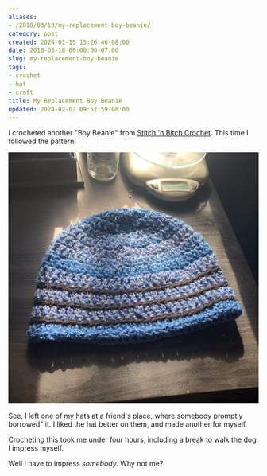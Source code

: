 ```yaml
---
aliases:
- /2018/03/18/my-replacement-boy-beanie/
category: post
created: 2024-01-15 15:26:46-08:00
date: 2018-03-18 00:00:00-07:00
slug: my-replacement-boy-beanie
tags:
- crochet
- hat
- craft
title: My Replacement Boy Beanie
updated: 2024-02-02 09:52:59-08:00
---
```


I crocheted another "Boy Beanie" from [Stitch 'n Bitch Crochet](https://www.goodreads.com/book/show/57512.Stitch_n_Bitch_Crochet). This time I followed the pattern!

![attachments/img/2018/cover-2018-03-18.jpg](../../../attachments/img/2018/cover-2018-03-18.jpg)

<!--more-->

See, I left one of [my hats](../02/a-couple-crocheted-hats.md) at a friend's place, where somebody promptly borrowed" it. I liked the hat better on them, and made another for myself.

Crocheting this took me under four hours, including a break to walk the dog. I impress myself.

Well I have to impress *somebody.* Why not me?